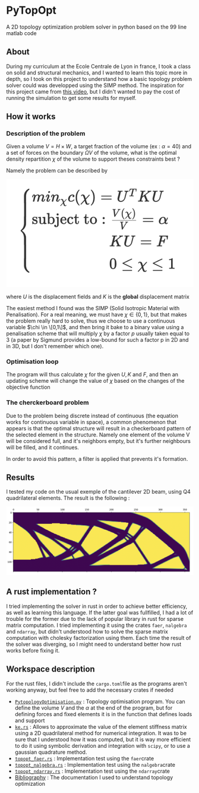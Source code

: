# PyTopOpt
A 2D topology optimization problem solver in python based on the 99 line matlab code

## About
During my curriculum at the Ecole Centrale de Lyon in france, I took a class on solid and structural mechanics, and I wanted to learn this topic more in depth, so I took on this project to understand how a basic topology problem solver could was developped using the SIMP method. The inspiration for this project came from [this video](https://youtu.be/3smr5CEdksc?si=qrlafq8mZ6PL_7od), but I didn't wanted to pay the cost of running the simulation to get some results for myself.

## How it works
### Description of the problem
Given a volume $V = H\times W$, a target fraction of the volume (ex : $\alpha = 40%$) and a set of forces on the boundary $\Omega V$ of the volume, what is the optimal density repartition $\chi$ of the volume to support theses constraints best ?

Namely the problem can be described by 

<div align="center">
  <img src="assets/problemtosolve.png" alt="Problem to solve">
</div>

where $U$ is the displacement fields and $K$ is the $\textbf{global}$ displacement matrix

The easiest method I found was the SIMP (Solid Isotropic Material with Penalisation). For a real meaning, we must have $\chi \in \{0,1\}$, but that makes the problem really hard to solve, thus we choose to use a continuous variable $\chi \in \[0,1\]$, and then bring it bake to a binary value using a penalisation scheme that will multiply $\chi$ by a factor $p$ usually taken equal to 3 (a paper by Sigmund provides a low-bound for such a factor p in 2D and in 3D, but I don't remember which one).

### Optimisation loop

The program will thus calculate $\chi$ for the given $U, K$ and $F$, and then an updating scheme will change the value of $\chi$ based on the changes of the objective function

### The cherckerboard problem

Due to the problem being discrete instead of continuous (the equation works for continuous variable in space), a common phenomenon that appears is that the optimal structure will result in a checkerboard pattern of the selected element in the structure. Namely one element of the volume V will be considered full, and it's neighbors empty, but it's further neighbours will be filled, and it continues.

In order to avoid this pattern, a filter is applied that prevents it's formation.

## Results
I tested my code on the usual exemple of the cantilever 2D beam, using Q4 quadrilateral elements. The result is the following :

![Cantilever360x120](assets/Cantilever360x120.png)

## A rust implementation ?
I tried implementing the solver in rust in order to achieve better efficiency, as well as learning this language. If the latter goal was fullfilled, I had a lot of trouble for the former due to the lack of popular library in rust for sparse matrix computation. I tried implementing it using the crates `faer`, `nalgebra` and `ndarray`, but didn't understood how to solve the sparse matrix computation with cholesky factorization using them. Each time the result of the solver was diverging, so I might need to understand better how rust works before fixing it.

## Workspace description
For the rust files, I didn't include the `cargo.toml`file as the programs aren't working anyway, but feel free to add the necessary crates if needed
- [`PytopologyOptimisation.py`](Python/PytopologyOpt.py) : Topology optimisation program. You can define the volume $V$ and the $\alpha$ at the end of the program, but for defining forces and fixed elements it is in the function that defines loads and support
- [`ke.rs`](Rust/ke.rs) : Allows to approximate the value of the element stiffness matrix using a 2D quadrilateral method for numerical integration. It was to be sure that I understood how it was computed, but it is way more efficient to do it using symbolic derivation and integration with `scipy`, or to use a gaussian quadrature method.
- [`topopt_faer.rs`](Rust/topopt_faer.rs) : Implementation test using the `faer`crate
- [`topopt_nalgebra.rs`](Rust/topopt_faer.rs) : Implementation test using the `nalgebra`crate
- [`topopt_ndarray.rs`](Rust/topopt_faer.rs) : Implementation test using the `ndarray`crate
- [Bibliography](bibliography) : The documentation I used to understand topology optimization 



